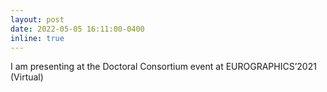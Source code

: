 ```yaml
---
layout: post
date: 2022-05-05 16:11:00-0400
inline: true
---
```


I am presenting at the Doctoral Consortium event at EUROGRAPHICS’2021 (Virtual)